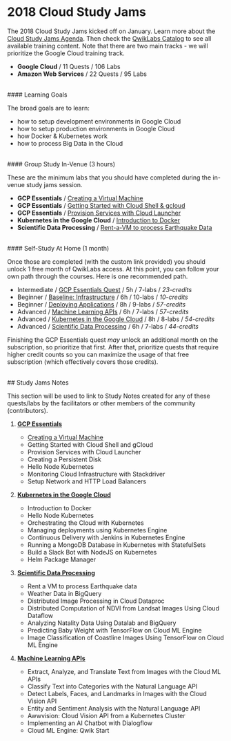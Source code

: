 # 2018 Cloud Study Jams

The 2018 Cloud Study Jams kicked off on January. Learn more about the [Cloud Study Jams Agenda](http://bit.ly/gdgnyc-cloud-studyjams-2018). Then check the [QwikLabs Catalog](https://qwiklabs.com/catalog) to see all available training content. Note that there are two main tracks - we will prioritize the Google Cloud training track.

 * **Google Cloud** / 11 Quests / 106 Labs
 * **Amazon Web Services** / 22 Quests / 95 Labs

<br/>
#### Learning Goals

The broad goals are to learn:

 * how to setup development environments in Google Cloud
 * how to setup production environments in Google Cloud
 * how Docker & Kubernetes work
 * how to process Big Data in the Cloud


<br/>
#### Group Study In-Venue (3 hours)

These are the minimum labs that you should have completed during the in-venue study jams session.

 - **GCP Essentials** / [Creating a Virtual Machine](https://qwiklabs.com/focuses/6473)
 - **GCP Essentials** / [Getting Started with Cloud Shell & gcloud](https://qwiklabs.com/focuses/6474)
 - **GCP Essentials** / [Provision Services with Cloud Launcher](https://qwiklabs.com/focuses/6477)
 - **Kubernetes in the Google Cloud** / [Introduction to Docker](https://qwiklabs.com/focuses/7042)
 - **Scientific Data Processing** / [Rent-a-VM to process Earthquake Data](https://qwiklabs.com/focuses/6897)


<br/>
#### Self-Study At Home (1 month)

Once those are completed (with the custom link provided) you should unlock 1 free month of QwikLabs access. At this point, you can follow your own path through the courses. Here is one recommended path. 

 * Intermediate / [GCP Essentials Quest](https://qwiklabs.com/quests/23) / 5h / 7-labs / _23-credits_
 * Beginner / [Baseline: Infrastructure](https://qwiklabs.com/quests/33) / 6h / 10-labs / _10-credits_
 * Beginner / [Deploying Applications](https://qwiklabs.com/quests/26) / 8h / 9-labs / _57-credits_
 * Advanced / [Machine Learning APIs](https://qwiklabs.com/quests/32) / 6h / 7-labs / _57-credits_
 * Advanced / [Kubernetes in the Google Cloud](https://qwiklabs.com/quests/29) / 8h / 8-labs / _54-credits_
 * Advanced / [Scientific Data Processing](https://qwiklabs.com/quests/28)  / 6h / 7-labs / _44-credits_

Finishing the GCP Essentials quest _may_ unlock an additional month on the subscription, so prioritize that first. After that, prioritize quests that require higher credit counts so you can maximize the usage of that free subscription (which effectively covers those credits).


<br/>
## Study Jams Notes

This section will be used to link to Study Notes created for any of these quests/labs by the facilitators or other members of the community (contributors).

 1. **[GCP Essentials](https://qwiklabs.com/quests/23)**
    - [Creating a Virtual Machine](10-GCP-Essentials/1-Creating-a-Virtual-Machine.md)
    - Getting Started with Cloud Shell and gCloud
    - Provision Services with Cloud Launcher
    - Creating a Persistent Disk
    - Hello Node Kubernetes
    - Monitoring Cloud Infrastructure with Stackdriver
    - Setup Network and HTTP Load Balancers
    
 2. **[Kubernetes in the Google Cloud](https://qwiklabs.com/quests/29)**
    - Introduction to Docker
    - Hello Node Kubernetes
    - Orchestrating the Cloud with Kubernetes
    - Managing deployments using Kubernetes Engine
    - Continuous Delivery with Jenkins in Kubernetes Engine
    - Running a MongoDB Database in Kubernetes with StatefulSets
    - Build a Slack Bot with NodeJS on Kubernetes
    - Helm Package Manager
    
 3. **[Scientific Data Processing](https://qwiklabs.com/quests/28)**
    - Rent a VM to process Earthquake data
    - Weather Data in BigQuery
    - Distributed Image Processing in Cloud Dataproc
    - Distributed Computation of NDVI from Landsat Images Using Cloud Dataflow
    - Analyzing Natality Data Using Datalab and BigQuery
    - Predicting Baby Weight with TensorFlow on Cloud ML Engine
    - Image Classification of Coastline Images Using TensorFlow on Cloud ML Engine 
    
 4. **[Machine Learning APIs](https://qwiklabs.com/quests/32)**
    - Extract, Analyze, and Translate Text from Images with the Cloud ML APIs
    - Classify Text into Categories with the Natural Language API
    - Detect Labels, Faces, and Landmarks in Images with the Cloud Vision API
    - Entity and Sentiment Analysis with the Natural Language API
    - Awwvision: Cloud Vision API from a Kubernetes Cluster
    - Implementing an AI Chatbot with Dialogflow
    - Cloud ML Engine: Qwik Start
    
